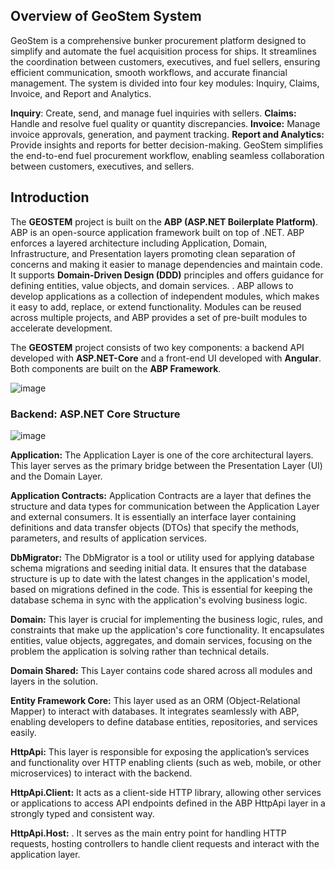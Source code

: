 ## Overview of GeoStem System

GeoStem is a comprehensive bunker procurement platform designed to simplify and automate the fuel acquisition process for ships. It streamlines the coordination between customers, executives, and fuel sellers, ensuring efficient communication, smooth workflows, and accurate financial management. The system is divided into four key modules: Inquiry, Claims, Invoice, and Report and Analytics.

**Inquiry**: Create, send, and manage fuel inquiries with sellers.
**Claims:** Handle and resolve fuel quality or quantity discrepancies.
**Invoice:** Manage invoice approvals, generation, and payment tracking.
**Report and Analytics:** Provide insights and reports for better decision-making.
GeoStem simplifies the end-to-end fuel procurement workflow, enabling seamless collaboration between customers, executives, and sellers.

## Introduction
The **GEOSTEM** project is built on the **ABP (ASP.NET Boilerplate Platform)**. ABP is an open-source application framework built on top of .NET. ABP enforces a layered architecture including Application, Domain, Infrastructure, and Presentation layers promoting clean separation of concerns and making it easier to manage dependencies and maintain code. It supports **Domain-Driven Design (DDD)** principles and offers guidance for defining entities, value objects, and domain services. . ABP allows to develop applications as a collection of independent modules, which makes it easy to add, replace, or extend functionality. Modules can be reused across multiple projects, and ABP provides a set of pre-built modules to accelerate development.

 The  **GEOSTEM** project consists of two key components: a backend API developed with **ASP.NET-Core** and a front-end UI developed with **Angular**. Both components are built on the **ABP Framework**. 
 
![image](https://github.com/user-attachments/assets/2b07911f-5a46-4136-aad4-695b0dd2b12a)

### Backend: ASP.NET Core Structure

![image](https://github.com/user-attachments/assets/29dd8edd-baac-41f1-ac24-04a30556c0af)

**Application:** The Application Layer is one of the core architectural layers. This layer serves as the primary bridge between the Presentation Layer (UI) and the Domain Layer.

**Application Contracts:** Application Contracts are a layer that defines the structure and data types for communication between the Application Layer and external consumers. It is essentially an interface layer containing definitions and data transfer objects (DTOs) that specify the methods, parameters, and results of application services.

**DbMigrator:** The DbMigrator is a tool or utility used for applying database schema migrations and seeding initial data. It ensures that the database structure is up to date with the latest changes in the application's model, based on migrations defined in the code. This is essential for keeping the database schema in sync with the application's evolving business logic.

**Domain:** This layer is crucial for implementing the business logic, rules, and constraints that make up the application's core functionality. It encapsulates entities, value objects, aggregates, and domain services, focusing on the problem the application is solving rather than technical details.  

**Domain Shared:** This Layer  contains code shared across all modules and layers in the solution.

**Entity Framework Core:** This layer used as an ORM (Object-Relational Mapper) to interact with databases. It integrates seamlessly with ABP, enabling developers to define database entities, repositories, and services easily.

**HttpApi:**  This layer is responsible for exposing the application’s services and functionality over HTTP  enabling clients (such as web, mobile, or other microservices) to interact with the backend.

**HttpApi.Client:** It acts as a client-side HTTP library, allowing other services or applications to access API endpoints defined in the ABP HttpApi layer in a strongly typed and consistent way.

**HttpApi.Host:** . It serves as the main entry point for handling HTTP requests, hosting controllers to handle client requests and interact with the application layer.




















